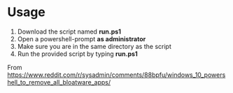 # Usage

1. Download the script named **run.ps1**
2. Open a powershell-prompt **as administrator**
3. Make sure you are in the same directory as the script
4. Run the provided script by typing **run.ps1**


From https://www.reddit.com/r/sysadmin/comments/88bpfu/windows_10_powershell_to_remove_all_bloatware_apps/
